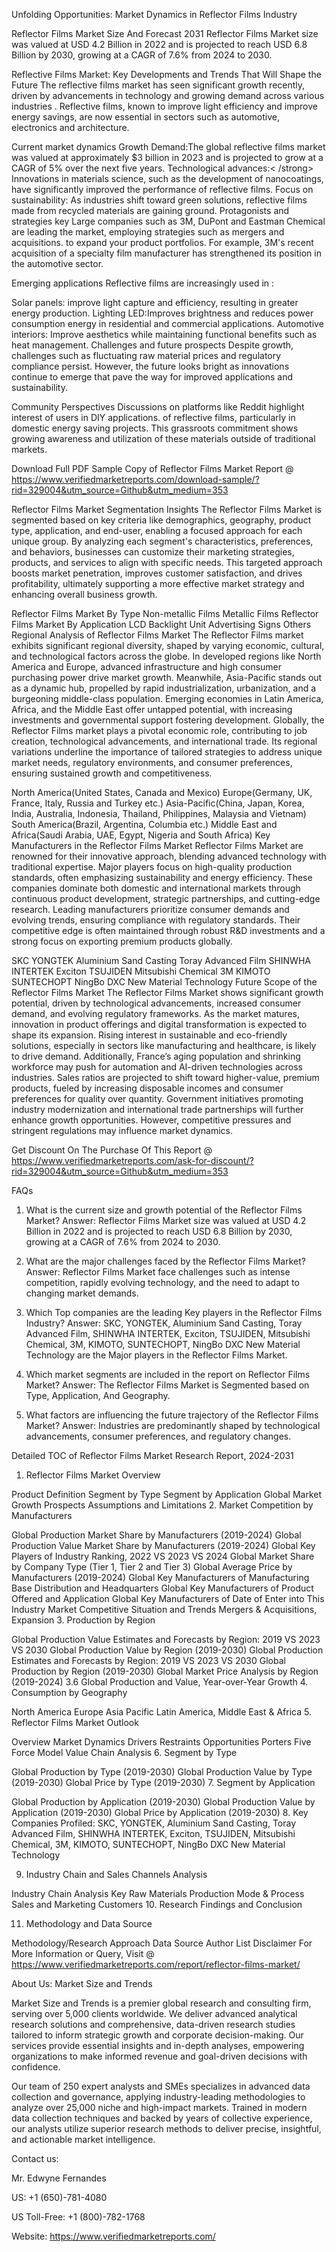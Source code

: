 Unfolding Opportunities: Market Dynamics in Reflector Films Industry


Reflector Films Market Size And Forecast 2031
Reflector Films Market size was valued at USD 4.2 Billion in 2022 and is projected to reach USD 6.8 Billion by 2030, growing at a CAGR of 7.6% from 2024 to 2030.

Reflective Films Market: Key Developments and Trends That Will Shape the Future
The reflective films market has seen significant growth recently, driven by advancements in technology and growing demand across various industries . Reflective films, known to improve light efficiency and improve energy savings, are now essential in sectors such as automotive, electronics and architecture.

Current market dynamics
Growth Demand:The global reflective films market was valued at approximately $3 billion in 2023 and is projected to grow at a CAGR of 5% over the next five years.
Technological advances:< /strong> Innovations in materials science, such as the development of nanocoatings, have significantly improved the performance of reflective films.
Focus on sustainability: As industries shift toward green solutions, reflective films made from recycled materials are gaining ground.
Protagonists and strategies key
Large companies such as 3M, DuPont and Eastman Chemical are leading the market, employing strategies such as mergers and acquisitions. to expand your product portfolios. For example, 3M's recent acquisition of a specialty film manufacturer has strengthened its position in the automotive sector.

Emerging applications
Reflective films are increasingly used in :

Solar panels: improve light capture and efficiency, resulting in greater energy production.
Lighting LED:Improves brightness and reduces power consumption energy in residential and commercial applications.
Automotive interiors: Improve aesthetics while maintaining functional benefits such as heat management.
Challenges and future prospects
Despite growth, challenges such as fluctuating raw material prices and regulatory compliance persist. However, the future looks bright as innovations continue to emerge that pave the way for improved applications and sustainability.

Community Perspectives
Discussions on platforms like Reddit highlight interest of users in DIY applications. of reflective films, particularly in domestic energy saving projects. This grassroots commitment shows growing awareness and utilization of these materials outside of traditional markets.

Download Full PDF Sample Copy of Reflector Films Market Report @ https://www.verifiedmarketreports.com/download-sample/?rid=329004&utm_source=Github&utm_medium=353

Reflector Films Market Segmentation Insights
The Reflector Films Market is segmented based on key criteria like demographics, geography, product type, application, and end-user, enabling a focused approach for each unique group. By analyzing each segment's characteristics, preferences, and behaviors, businesses can customize their marketing strategies, products, and services to align with specific needs. This targeted approach boosts market penetration, improves customer satisfaction, and drives profitability, ultimately supporting a more effective market strategy and enhancing overall business growth.

Reflector Films Market By Type
Non-metallic Films
Metallic Films
Reflector Films Market By Application
LCD Backlight Unit
Advertising Signs
Others
Regional Analysis of Reflector Films Market
The Reflector Films market exhibits significant regional diversity, shaped by varying economic, cultural, and technological factors across the globe. In developed regions like North America and Europe, advanced infrastructure and high consumer purchasing power drive market growth. Meanwhile, Asia-Pacific stands out as a dynamic hub, propelled by rapid industrialization, urbanization, and a burgeoning middle-class population. Emerging economies in Latin America, Africa, and the Middle East offer untapped potential, with increasing investments and governmental support fostering development. Globally, the Reflector Films market plays a pivotal economic role, contributing to job creation, technological advancements, and international trade. Its regional variations underline the importance of tailored strategies to address unique market needs, regulatory environments, and consumer preferences, ensuring sustained growth and competitiveness.

North America(United States, Canada and Mexico)
Europe(Germany, UK, France, Italy, Russia and Turkey etc.)
Asia-Pacific(China, Japan, Korea, India, Australia, Indonesia, Thailand, Philippines, Malaysia and Vietnam)
South America(Brazil, Argentina, Columbia etc.)
Middle East and Africa(Saudi Arabia, UAE, Egypt, Nigeria and South Africa)
Key Manufacturers in the Reflector Films Market
Reflector Films Market are renowned for their innovative approach, blending advanced technology with traditional expertise. Major players focus on high-quality production standards, often emphasizing sustainability and energy efficiency. These companies dominate both domestic and international markets through continuous product development, strategic partnerships, and cutting-edge research. Leading manufacturers prioritize consumer demands and evolving trends, ensuring compliance with regulatory standards. Their competitive edge is often maintained through robust R&D investments and a strong focus on exporting premium products globally.

SKC
YONGTEK
Aluminium Sand Casting
Toray Advanced Film
SHINWHA INTERTEK
Exciton
TSUJIDEN
Mitsubishi Chemical
3M
KIMOTO
SUNTECHOPT
NingBo DXC New Material Technology
Future Scope of the Reflector Films Market
The Reflector Films Market shows significant growth potential, driven by technological advancements, increased consumer demand, and evolving regulatory frameworks. As the market matures, innovation in product offerings and digital transformation is expected to shape its expansion. Rising interest in sustainable and eco-friendly solutions, especially in sectors like manufacturing and healthcare, is likely to drive demand. Additionally, France’s aging population and shrinking workforce may push for automation and AI-driven technologies across industries. Sales ratios are projected to shift toward higher-value, premium products, fueled by increasing disposable incomes and consumer preferences for quality over quantity. Government initiatives promoting industry modernization and international trade partnerships will further enhance growth opportunities. However, competitive pressures and stringent regulations may influence market dynamics.

Get Discount On The Purchase Of This Report @ https://www.verifiedmarketreports.com/ask-for-discount/?rid=329004&utm_source=Github&utm_medium=353

FAQs
1. What is the current size and growth potential of the Reflector Films Market?
Answer: Reflector Films Market size was valued at USD 4.2 Billion in 2022 and is projected to reach USD 6.8 Billion by 2030, growing at a CAGR of 7.6% from 2024 to 2030.

2. What are the major challenges faced by the Reflector Films Market?
Answer: Reflector Films Market face challenges such as intense competition, rapidly evolving technology, and the need to adapt to changing market demands.

3. Which Top companies are the leading Key players in the Reflector Films Industry?
Answer: SKC, YONGTEK, Aluminium Sand Casting, Toray Advanced Film, SHINWHA INTERTEK, Exciton, TSUJIDEN, Mitsubishi Chemical, 3M, KIMOTO, SUNTECHOPT, NingBo DXC New Material Technology are the Major players in the Reflector Films Market.

4. Which market segments are included in the report on Reflector Films Market?
Answer: The Reflector Films Market is Segmented based on Type, Application, And Geography.

5. What factors are influencing the future trajectory of the Reflector Films Market?
Answer: Industries are predominantly shaped by technological advancements, consumer preferences, and regulatory changes.

Detailed TOC of Reflector Films Market Research Report, 2024-2031
1. Reflector Films Market Overview

Product Definition
Segment by Type
Segment by Application
Global Market Growth Prospects
Assumptions and Limitations
2. Market Competition by Manufacturers

Global Production Market Share by Manufacturers (2019-2024)
Global Production Value Market Share by Manufacturers (2019-2024)
Global Key Players of Industry Ranking, 2022 VS 2023 VS 2024
Global Market Share by Company Type (Tier 1, Tier 2 and Tier 3)
Global Average Price by Manufacturers (2019-2024)
Global Key Manufacturers of Manufacturing Base Distribution and Headquarters
Global Key Manufacturers of Product Offered and Application
Global Key Manufacturers of Date of Enter into This Industry
Market Competitive Situation and Trends
Mergers & Acquisitions, Expansion
3. Production by Region

Global Production Value Estimates and Forecasts by Region: 2019 VS 2023 VS 2030
Global Production Value by Region (2019-2030)
Global Production Estimates and Forecasts by Region: 2019 VS 2023 VS 2030
Global Production by Region (2019-2030)
Global Market Price Analysis by Region (2019-2024) 3.6 Global Production and Value, Year-over-Year Growth
4. Consumption by Geography

North America
Europe
Asia Pacific
Latin America, Middle East & Africa
5. Reflector Films Market Outlook

Overview
Market Dynamics
Drivers
Restraints
Opportunities
Porters Five Force Model
Value Chain Analysis 
6. Segment by Type

Global Production by Type (2019-2030)
Global Production Value by Type (2019-2030)
Global Price by Type (2019-2030)
7. Segment by Application

Global Production by Application (2019-2030)
Global Production Value by Application (2019-2030)
Global Price by Application (2019-2030)
8. Key Companies Profiled: SKC, YONGTEK, Aluminium Sand Casting, Toray Advanced Film, SHINWHA INTERTEK, Exciton, TSUJIDEN, Mitsubishi Chemical, 3M, KIMOTO, SUNTECHOPT, NingBo DXC New Material Technology

9. Industry Chain and Sales Channels Analysis

Industry Chain Analysis
Key Raw Materials
Production Mode & Process
Sales and Marketing
Customers
10. Research Findings and Conclusion

11. Methodology and Data Source

Methodology/Research Approach
Data Source
Author List
Disclaimer
For More Information or Query, Visit @ https://www.verifiedmarketreports.com/report/reflector-films-market/

About Us: Market Size and Trends

Market Size and Trends is a premier global research and consulting firm, serving over 5,000 clients worldwide. We deliver advanced analytical research solutions and comprehensive, data-driven research studies tailored to inform strategic growth and corporate decision-making. Our services provide essential insights and in-depth analyses, empowering organizations to make informed revenue and goal-driven decisions with confidence.

Our team of 250 expert analysts and SMEs specializes in advanced data collection and governance, applying industry-leading methodologies to analyze over 25,000 niche and high-impact markets. Trained in modern data collection techniques and backed by years of collective experience, our analysts utilize superior research methods to deliver precise, insightful, and actionable market intelligence.

Contact us:

Mr. Edwyne Fernandes

US: +1 (650)-781-4080

US Toll-Free: +1 (800)-782-1768

Website: https://www.verifiedmarketreports.com/
